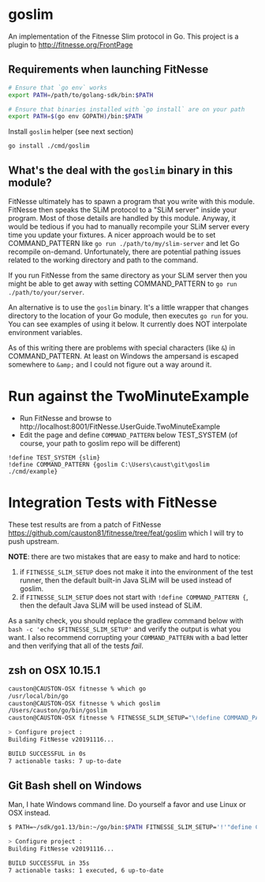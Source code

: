 # goslim
An implementation of the Fitnesse Slim protocol in Go. This project is a plugin to http://fitnesse.org/FrontPage

## Requirements when launching FitNesse
```bash
# Ensure that `go env` works
export PATH=/path/to/golang-sdk/bin:$PATH

# Ensure that binaries installed with `go install` are on your path
export PATH=$(go env GOPATH)/bin:$PATH
```

Install `goslim` helper (see next section)
```
go install ./cmd/goslim
```

## What's the deal with the `goslim` binary in this module?
FitNesse ultimately has to spawn a program that you write with this module. FitNesse then speaks the SLiM protocol to a "SLiM server"
inside your program. Most of those details are handled by this module. Anyway, it would be tedious if you had to manually recompile your
SLiM server every time you update your fixtures. A nicer approach would be to set COMMAND_PATTERN like
`go run ./path/to/my/slim-server` and let Go recompile on-demand. Unfortunately, there are potential pathing issues related to the
working directory and path to the command.

If you run FitNesse from the same directory as your SLiM server then you might be able to get away with setting COMMAND_PATTERN to 
`go run ./path/to/your/server`.

An alternative is to use the `goslim` binary. It's a little wrapper that changes directory to the location of your Go module, then
executes `go run` for you. You can see examples of using it below. It currently does NOT interpolate environment variables.

As of this writing there are problems with special characters (like `&`) in COMMAND_PATTERN. At least on Windows the ampersand is
escaped somewhere to `&amp;` and I could not figure out a way around it.

# Run against the TwoMinuteExample
- Run FitNesse and browse to http://localhost:8001/FitNesse.UserGuide.TwoMinuteExample
- Edit the page and define `COMMAND_PATTERN` below TEST_SYSTEM (of course, your path to goslim repo will be different)
```
!define TEST_SYSTEM {slim}
!define COMMAND_PATTERN {goslim C:\Users\caust\git\goslim ./cmd/example}
```

# Integration Tests with FitNesse
These test results are from a patch of FitNesse https://github.com/causton81/fitnesse/tree/feat/goslim which I will try to push upstream.

**NOTE**: there are two mistakes that are easy to make and hard to notice:
1. if `FITNESSE_SLIM_SETUP` does not make it into the environment of the test runner, then the default built-in Java SLiM will be used
instead of goslim.
1. if `FITNESSE_SLIM_SETUP` does not start with `!define COMMAND_PATTERN {`, then the default Java SLiM will be used instead of SLiM.

As a sanity check, you should replace the gradlew command below with `bash -c 'echo $FITNESSE_SLIM_SETUP'` and verify the output is what
you want. I also recommend corrupting your `COMMAND_PATTERN` with a bad letter and then verifying that all of the tests *fail*.

## zsh on OSX 10.15.1
```bash
causton@CAUSTON-OSX fitnesse % which go
/usr/local/bin/go
causton@CAUSTON-OSX fitnesse % which goslim
/Users/causton/go/bin/goslim
causton@CAUSTON-OSX fitnesse % FITNESSE_SLIM_SETUP="\!define COMMAND_PATTERN {goslim $HOME/git/goslim ./cmd/responder}" ./gradlew test --tests HtmlSlimResponderTest

> Configure project :
Building FitNesse v20191116...

BUILD SUCCESSFUL in 0s
7 actionable tasks: 7 up-to-date
```

## Git Bash shell on Windows
Man, I hate Windows command line. Do yourself a favor and use Linux or OSX instead.

```bash
$ PATH=~/sdk/go1.13/bin:~/go/bin:$PATH FITNESSE_SLIM_SETUP='!'"define COMMAND_PATTERN {goslim $USERPROFILE\git\goslim ./cmd/responder}" ./gradlew test --tests HtmlSlimResponderTest

> Configure project :
Building FitNesse v20191116...

BUILD SUCCESSFUL in 35s
7 actionable tasks: 1 executed, 6 up-to-date

```
